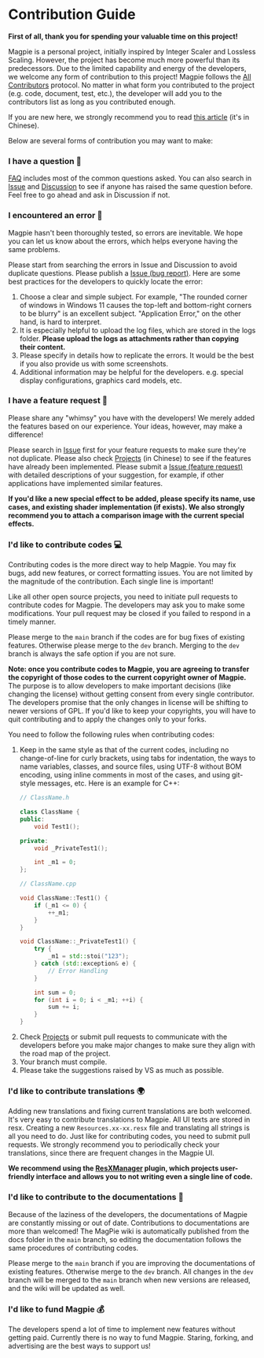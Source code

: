# Contribution Guide

**First of all, thank you for spending your valuable time on this project!**

Magpie is a personal project, initially inspired by Integer Scaler and Lossless Scaling. However, the project has become much more powerful than its predecessors. Due to the limited capability and energy of the developers, we welcome any form of contribution to this project! Magpie follows the [All Contributors](https://github.com/all-contributors/all-contributors) protocol. No matter in what form you contributed to the project (e.g. code, document, test, etc.), the developer will add you to the contributors list as long as you contributed enough.

If you are new here, we strongly recommend you to read [this article](https://opensourceway.community/open-source-guide/how-to-contribute/) (it's in Chinese).

Below are several forms of contribution you may want to make:

### I have a question 🙏

[FAQ](https://github.com/Blinue/Magpie/wiki/FAQ_EN) includes most of the common questions asked. You can also search in [Issue](https://github.com/Blinue/Magpie/issues) and [Discussion](https://github.com/Blinue/Magpie/discussions) to see if anyone has raised the same question before. Feel free to go ahead and ask in Discussion if not.

### I encountered an error 🐞

Magpie hasn't been thoroughly tested, so errors are inevitable. We hope you can let us know about the errors, which helps everyone having the same problems.

Please start from searching the errors in Issue and Discussion to avoid duplicate questions. Please publish a [Issue (bug report)](https://github.com/Blinue/Magpie/issues/new?assignees=&labels=bug&template=01_bug.yaml). Here are some best practices for the developers to quickly locate the error:

1. Choose a clear and simple subject. For example, "The rounded corner of windows in Windows 11 causes the top-left and bottom-right corners to be blurry" is an excellent subject. "Application Error," on the other hand, is hard to interpret.
2. It is especially helpful to upload the log files, which are stored in the logs folder. **Please upload the logs as attachments rather than copying their content.**
3. Please specify in details how to replicate the errors. It would be the best if you also provide us with some screenshots.
4. Additional information may be helpful for the developers. e.g. special display configurations, graphics card models, etc.

### I have a feature request 🚀

Please share any "whimsy" you have with the developers! We merely added the features based on our experience. Your ideas, however, may make a difference!

Please search in [Issue](https://github.com/Blinue/Magpie/issues) first for your feature requests to make sure they're not duplicate. Please also check [Projects](https://github.com/Blinue/Magpie/projects) (in Chinese) to see if the features have already been implemented. Please submit a [Issue (feature request)](https://github.com/Blinue/Magpie/issues/new?assignees=&labels=enhancement&template=03_request.yaml) with detailed descriptions of your suggestion, for example, if other applications have implemented similar features.

**If you'd like a new special effect to be added, please specify its name, use cases, and existing shader implementation (if exists). We also strongly recommend you to attach a comparison image with the current special effects.**

### I'd like to contribute codes 💻

Contributing codes is the more direct way to help Magpie. You may fix bugs, add new features, or correct formatting issues. You are not limited by the magnitude of the contribution. Each single line is important!

Like all other open source projects, you need to initiate pull requests to contribute codes for Magpie. The developers may ask you to make some modifications. Your pull request may be closed if you failed to respond in a timely manner.

Please merge to the `main` branch if the codes are for bug fixes of existing features. Otherwise please merge to the `dev` branch. Merging to the `dev` branch is always the safe option if you are not sure.

**Note: once you contribute codes to Magpie, you are agreeing to transfer the copyright of those codes to the current copyright owner of Magpie.** The purpose is to allow developers to make important decisions (like changing the license) without getting consent from every single contributor. The developers promise that the only changes in license will be shifting to newer versions of GPL. If you'd like to keep your copyrights, you will have to quit contributing and to apply the changes only to your forks.

You need to follow the following rules when contributing codes:

1. Keep in the same style as that of the current codes, including no change-of-line for curly brackets, using tabs for indentation, the ways to name variables, classes, and source files, using UTF-8 without BOM encoding, using inline comments in most of the cases, and using git-style messages, etc. Here is an example for C++:
    ``` c++
    // ClassName.h
    
    class ClassName {
    public:
        void Test1();

    private:
        void _PrivateTest1();

        int _m1 = 0;
    };
    
    // ClassName.cpp
    
    void ClassName::Test1() {
        if (_m1 <= 0) {
            ++_m1;
        }
    }

    void ClassName::_PrivateTest1() {
        try {
            _m1 = std::stoi("123");
        } catch (std::exception& e) {
            // Error Handling
        }

        int sum = 0;
        for (int i = 0; i < _m1; ++i) {
            sum += i;
        }
    }
    ```
2. Check [Projects](https://github.com/Blinue/Magpie/projects) or submit pull requests to communicate with the developers before you make major changes to make sure they align with the road map of the project.
3. Your branch must compile.
4. Please take the suggestions raised by VS as much as possible.

### I'd like to contribute translations 🌍

Adding new translations and fixing current translations are both welcomed. It's very easy to contribute translations to Magpie. All UI texts are stored in resx. Creating a new `Resources.xx-xx.resx` file and translating all strings is all you need to do. Just like for contributing codes, you need to submit pull requests. We strongly recommend you to periodically check your translations, since there are frequent changes in the Magpie UI.

**We recommend using the [ResXManager](https://marketplace.visualstudio.com/items?itemName=TomEnglert.ResXManager) plugin, which projects user-friendly interface and allows you to not writing even a single line of code.**

### I'd like to contribute to the documentations 📖

Because of the laziness of the developers, the documentations of Magpie are constantly missing or out of date. Contributions to documentations are more than welcomed! The MagPie wiki is automatically published from the docs folder in the `main` branch, so editing the documentation follows the same procedures of contributing codes.

Please merge to the `main` branch if you are improving the documentations of existing features. Otherwise merge to the `dev` branch. All changes in the `dev` branch will be merged to the `main` branch when new versions are released, and the wiki will be updated as well.

### I'd like to fund Magpie 💰

The developers spend a lot of time to implement new features without getting paid. Currently there is no way to fund Magpie. Staring, forking, and advertising are the best ways to support us!
